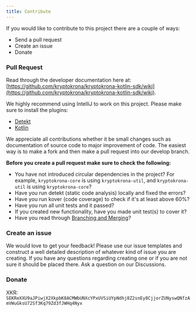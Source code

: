 ```yaml
---
title: Contribute
---
```


If you would like to contribute to this project there are a couple of ways:

- Send a pull request
- Create an issue
- Donate

### Pull Request

Read through the developer documentation here at: [https://github.com/kryptokrona/kryptokrona-kotlin-sdk/wiki](https://github.com/kryptokrona/kryptokrona-kotlin-sdk/wiki).

We highly recommend using IntelliJ to work on this project. Please make sure to install the plugins:

* [Detekt](https://plugins.jetbrains.com/plugin/10761-detekt)
* [Kotlin](https://plugins.jetbrains.com/plugin/6954-kotlin)

We appreciate all contributions whether it be small changes such as documentation of source code to major improvement of code.
The easiest way is to make a fork and then make a pull request into our develop branch.

**Before you create a pull request make sure to check the following:**

* You have not introduced circular dependencies in the project? For example, `kryptokrona-core` is using `kryptokrona-util`, and `kryptokrona-util` is using `kryptokrona-core`? 
* Have you run detekt (static code analysis) locally and fixed the errors?
* Have you run kover (code coverage) to check if it's at least above 60%?
* Have you run all unit tests and it passed?
* If you created new functionality, have you made unit test(s) to cover it?
* Have you read through [Branching and Merging](https://github.com/kryptokrona/kryptokrona-kotlin-sdk/wiki/Branching-and-Merging)?

### Create an issue

We would love to get your feedback! Please use our issue templates and construct a well detailed description of whatever kind of issue you are creating. If you have any questions regarding creating one or if you are not sure it should be placed there. Ask a question on our Discussions.

### Donate

XKR: `SEKReXXU9aJPiwjX2XkpbK8ACMWbUNXcYPxUVSiUYpNdhj8Z2snEy8CjjorZUNyswQNfzAmVWuGksU72Sf3Kq79Zd3fJWHq4Nyx`